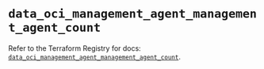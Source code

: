 # `data_oci_management_agent_management_agent_count`

Refer to the Terraform Registry for docs: [`data_oci_management_agent_management_agent_count`](https://registry.terraform.io/providers/oracle/oci/6.18.0/docs/data-sources/management_agent_management_agent_count).
